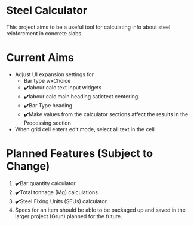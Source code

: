 # Steel Calculator

This project aims to be a useful tool for calculating info about steel reinforcment in concrete slabs.

# Current Aims

- Adjust UI expansion settings for
  - Bar type wxChoice
  - ✔️labour calc text input widgets
  - ✔️labour calc main heading satictext centering
  - ✔️Bar Type heading
  - ✔️Make values from the calculator sections affect the results in the Processing section
- When grid cell enters edit mode, select all text in the cell

# Planned Features (Subject to Change)

1. ✔️Bar quantity calculator
2. ✔️Total tonnage (Mg) calculations
3. ✔️Steel Fixing Units (SFUs) calculator
4. Specs for an item should be able to be packaged up and saved in the larger project (Grun) planned for the future.
